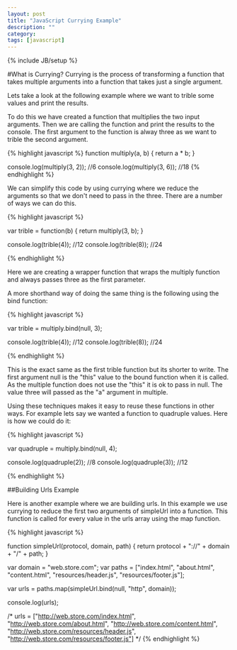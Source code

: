 ```yaml
---
layout: post
title: "JavaScript Currying Example"
description: ""
category: 
tags: [javascript]
---
```

{% include JB/setup %}

#What is Currying?
Currying is the process of transforming a function that takes multiple arguments into a function that takes just a single argument.

Lets take a look at the following example where we want to trible some values and print the results. 

To do this we have created a function that multiplies the two input arguments. Then we are calling the function and print the results to the console. The first argument to the function is alway three as we want to trible the second argument.

{% highlight javascript %}
function multiply(a, b) {
	return a * b;
}

console.log(multiply(3, 2));	//6
console.log(multiply(3, 6));	//18
{% endhighlight %}

We can simplify this code by using currying where we reduce the arguments so that we don't need to pass in the three. There are a number of ways we can do this.

{% highlight javascript %}

var trible = function(b) {
	return multiply(3, b);
}

console.log(trible(4));		//12
console.log(trible(8));		//24

{% endhighlight %}

Here we are creating a wrapper function that wraps the multiply function and always passes three as the first parameter.

A more shorthand way of doing the same thing is the following using the bind function:

{% highlight javascript %}

var trible = multiply.bind(null, 3);

console.log(trible(4));		//12
console.log(trible(8));		//24

{% endhighlight %}

This is the exact same as the first trible function but its shorter to write. The first argument null is the "this" value to the bound function when it is called. As the multiple function does not use the "this" it is ok to pass in null. The value three will passed as the "a" argument in multiple.

Using these techniques makes it easy to reuse these functions in other ways. For example lets say we wanted a function to quadruple values. Here is how we could do it:


{% highlight javascript %}

var quadruple = multiply.bind(null, 4);

console.log(quadruple(2));		//8
console.log(quadruple(3));		//12

{% endhighlight %}


##Building Urls Example

Here is another example where we are building urls. In this example we use currying to reduce the first two arguments of simpleUrl into a function. This function is called for every value in the urls array using the map function.

{% highlight javascript %}

function simpleUrl(protocol, domain, path) {
	return protocol + "://" + domain + "/" + path;
}


var domain = "web.store.com";
var paths = ["index.html", "about.html", "content.html", "resources/header.js", "resources/footer.js"];

var urls = paths.map(simpleUrl.bind(null, "http", domain));

console.log(urls); 

/*
urls = ["http://web.store.com/index.html", "http://web.store.com/about.html", "http://web.store.com/content.html", "http://web.store.com/resources/header.js", "http://web.store.com/resources/footer.js"]
*/
{% endhighlight %}
